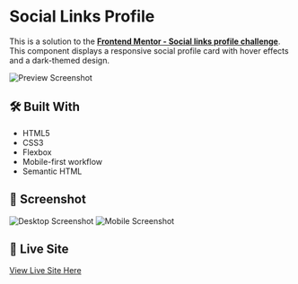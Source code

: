 # Social Links Profile

This is a solution to the **[Frontend Mentor - Social links profile challenge](https://www.frontendmentor.io/challenges/social-links-profile-UG32l9m6dQ)**. This component displays a responsive social profile card with hover effects and a dark-themed design.

![Preview Screenshot](./assets/images/preview-image.png)

## 🛠 Built With

- HTML5
- CSS3
- Flexbox
- Mobile-first workflow
- Semantic HTML

## 📸 Screenshot

![Desktop Screenshot](./assets/images/screenshot-desktop.png)
![Mobile Screenshot](./assets/images/screenshot-mobile.png)

## 🔗 Live Site

[View Live Site Here](https://social-links-profilleee.netlify.app/)

